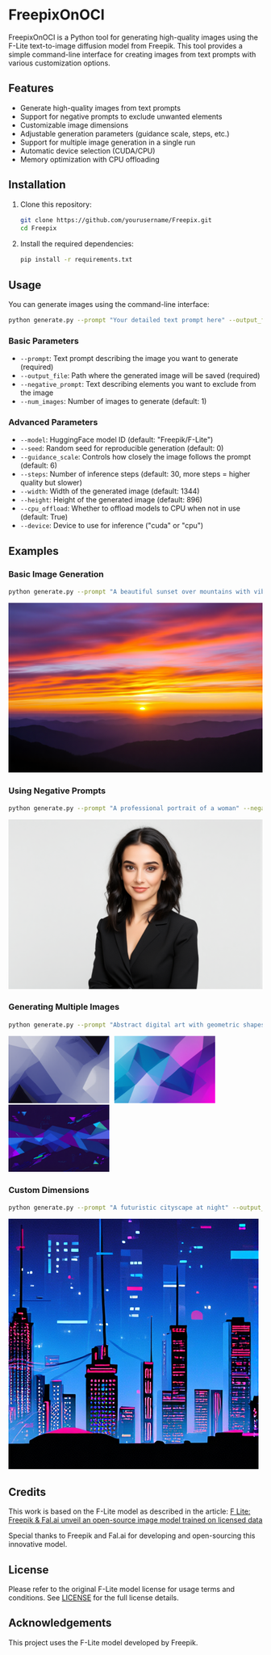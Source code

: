 


          
# FreepixOnOCI

FreepixOnOCI is a Python tool for generating high-quality images using the F-Lite text-to-image diffusion model from Freepik. This tool provides a simple command-line interface for creating images from text prompts with various customization options.

## Features

- Generate high-quality images from text prompts
- Support for negative prompts to exclude unwanted elements
- Customizable image dimensions
- Adjustable generation parameters (guidance scale, steps, etc.)
- Support for multiple image generation in a single run
- Automatic device selection (CUDA/CPU)
- Memory optimization with CPU offloading

## Installation

1. Clone this repository:
   ```bash
   git clone https://github.com/yourusername/Freepix.git
   cd Freepix
   ```

2. Install the required dependencies:
   ```bash
   pip install -r requirements.txt
   ```

## Usage

You can generate images using the command-line interface:

```bash
python generate.py --prompt "Your detailed text prompt here" --output_file output.png
```

### Basic Parameters

- `--prompt`: Text prompt describing the image you want to generate (required)
- `--output_file`: Path where the generated image will be saved (required)
- `--negative_prompt`: Text describing elements you want to exclude from the image
- `--num_images`: Number of images to generate (default: 1)

### Advanced Parameters

- `--model`: HuggingFace model ID (default: "Freepik/F-Lite")
- `--seed`: Random seed for reproducible generation (default: 0)
- `--guidance_scale`: Controls how closely the image follows the prompt (default: 6)
- `--steps`: Number of inference steps (default: 30, more steps = higher quality but slower)
- `--width`: Width of the generated image (default: 1344)
- `--height`: Height of the generated image (default: 896)
- `--cpu_offload`: Whether to offload models to CPU when not in use (default: True)
- `--device`: Device to use for inference ("cuda" or "cpu")

## Examples

### Basic Image Generation

```bash
python generate.py --prompt "A beautiful sunset over mountains with vibrant colors" --output_file sunset.png
```
![Sunset example](sunset.png)

### Using Negative Prompts

```bash
python generate.py --prompt "A professional portrait of a woman" --negative_prompt "blurry, low quality, distorted" --output_file portrait.png
```
![Portrait example](portrait.png)

### Generating Multiple Images

```bash
python generate.py --prompt "Abstract digital art with geometric shapes" --output_file abstract.png --num_images 3
```
<img src="abstract.png" alt="Abstract 1" width="200" style="margin-right:10px"/><img src="abstract-1.png" alt="Abstract 2" width="200" style="margin-right:10px"/><img src="abstract-2.png" alt="Abstract 3" width="200"/>

### Custom Dimensions

```bash
python generate.py --prompt "A futuristic cityscape at night" --output_file cityscape.png --width 500 --height 500
```
![Cityscape example](cityscape.png)



## Credits
This work is based on the F-Lite model as described in the article: [F Lite: Freepik & Fal.ai unveil an open-source image model trained on licensed data](https://www.freepik.com/blog/f-lite-freepik-and-fal-ai-unveil-open-source-image-model-trained-on-licensed-data/)

Special thanks to Freepik and Fal.ai for developing and open-sourcing this innovative model.

## License

Please refer to the original F-Lite model license for usage terms and conditions.
See [LICENSE](LICENSE) for the full license details.

## Acknowledgements

This project uses the F-Lite model developed by Freepik.